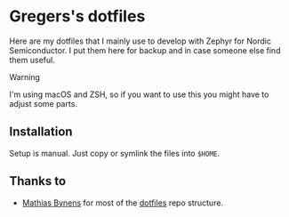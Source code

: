 # Gregers's dotfiles

Here are my dotfiles that I mainly use to develop with Zephyr for Nordic Semiconductor.
I put them here for backup and in case someone else find them useful.

> [!WARNING]
> I'm using macOS and ZSH, so if you want to use this you might have to adjust some parts.

## Installation

Setup is manual. Just copy or symlink the files into `$HOME`.

## Thanks to

- [Mathias Bynens](https://github.com/mathiasbynens/) for most of the [dotfiles](https://github.com/mathiasbynens/dotfiles) repo structure.
